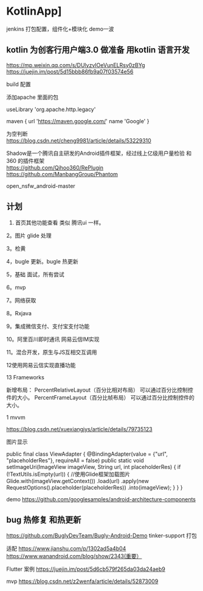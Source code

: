 # KotlinApp]
jenkins 打包配置，组件化+模块化 demo一波
[]()

## kotlin 为创客行用户端3.0 做准备 用kotlin 语言开发

https://mp.weixin.qq.com/s/DUlyzvIOeVunELRsy0zBYg
https://juejin.im/post/5d15bbb86fb9a07f03574e56

build 配置

添加apache 里面的包

useLibrary 'org.apache.http.legacy'

maven {
    url 'https://maven.google.com/'
    name 'Google'
}
    
为空判断    
https://blog.csdn.net/cheng9981/article/details/53229310
    

Shadow是一个腾讯自主研发的Android插件框架，经过线上亿级用户量检验
和360 的插件框架    
https://github.com/Qihoo360/RePlugin
https://github.com/ManbangGroup/Phantom

open_nsfw_android-master

## 计划

1. 首页其他功能查看 类似 腾讯ui 一样。

2。图片 glide 处理

3。检黄


4，bugle 更新。bugle 热更新

5，基础 面试，所有尝试

6。mvp

7。网络获取

8。Rxjava

9。集成微信支付、支付宝支付功能

10。阿里百川即时通讯  网易云信IM实现

11。混合开发，原生与JS互相交互调用

12使用网易云信实现直播功能


13 Frameworks



新增布局：
PercentRelativeLayout（百分比相对布局）
可以通过百分比控制控件的大小。
PercentFrameLayout（百分比帧布局）
可以通过百分比控制控件的大小。

1
mvvm

https://blog.csdn.net/xuexiangjys/article/details/79735123

图片显示


<ImageView
    android:layout_width="280dp"
    android:layout_height="140dp"
    android:src="@mipmap/ic_launcher"
    binding:url="@{viewModel.entity.img}"
    binding:placeholderRes="@{R.mipmap.ic_launcher_round}"
    />
                
                
public final class ViewAdapter {
    @BindingAdapter(value = {"url", "placeholderRes"}, requireAll = false)
    public static void setImageUri(ImageView imageView, String url, int placeholderRes) {
        if (!TextUtils.isEmpty(url)) {
            //使用Glide框架加载图片
            Glide.with(imageView.getContext())
                    .load(url)
                    .apply(new RequestOptions().placeholder(placeholderRes))
                    .into(imageView);
        }
    }
}



demo
https://github.com/googlesamples/android-architecture-components


## bug 热修复 和热更新
https://github.com/BuglyDevTeam/Bugly-Android-Demo
tinker-support 打包

适配
https://www.jianshu.com/p/1302ad5a4b04
https://www.wanandroid.com/blog/show/2343(重要）

Flutter 案例
https://juejin.im/post/5d6cb579f265da03da24aeb9

mvp
https://blog.csdn.net/z2wenfa/article/details/52873009







